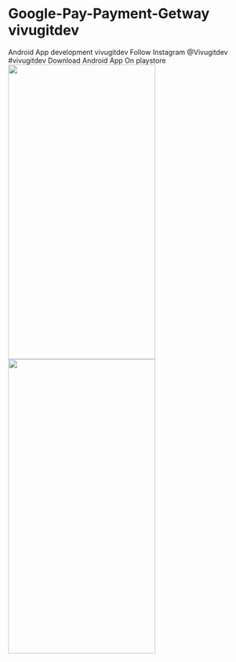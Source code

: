 # Google-Pay-Payment-Getway vivugitdev
Android App development vivugitdev 
Follow Instagram @Vivugitdev
#vivugitdev Download Android App On playstore <img src="https://user-images.githubusercontent.com/54928561/87625573-10b39a00-c748-11ea-9293-73ccbcebaf05.jpg" width="300" height="600">
<img src="(https://user-images.githubusercontent.com/54928561/87625747-89b2f180-c748-11ea-83d1-ee79cb56e22f.png" width="300" height="600">
